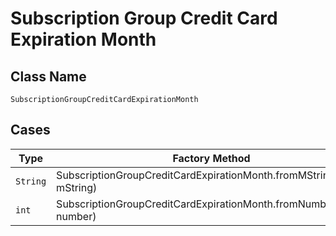 
# Subscription Group Credit Card Expiration Month

## Class Name

`SubscriptionGroupCreditCardExpirationMonth`

## Cases

| Type | Factory Method |
|  --- | --- |
| `String` | SubscriptionGroupCreditCardExpirationMonth.fromMString(String mString) |
| `int` | SubscriptionGroupCreditCardExpirationMonth.fromNumber(int number) |

